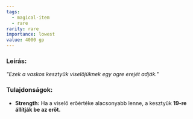 ```yaml
---
tags:
  - magical-item
  - rare
rarity: rare
importance: lowest
value: 4000 gp
---
```

### **Leírás:**

_"Ezek a vaskos kesztyűk viselőjüknek egy ogre erejét adják."_

### **Tulajdonságok:**

- **Strength:** Ha a viselő erőértéke alacsonyabb lenne, a kesztyűk **19-re állítják be az erőt.**